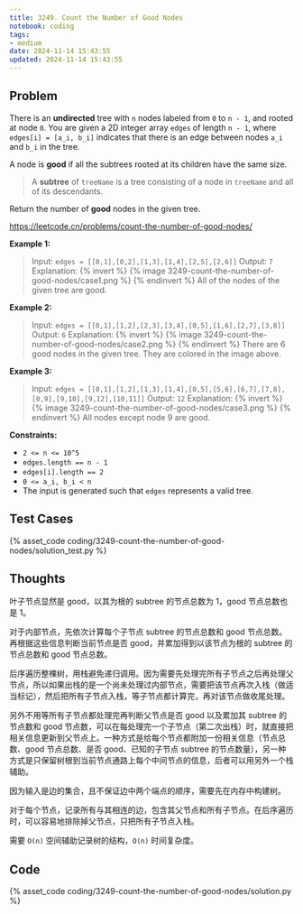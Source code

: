 ```yaml
---
title: 3249. Count the Number of Good Nodes
notebook: coding
tags:
- medium
date: 2024-11-14 15:43:55
updated: 2024-11-14 15:43:55
---
```

## Problem

There is an **undirected** tree with `n` nodes labeled from `0` to `n - 1`, and rooted at node `0`. You are given a 2D integer array `edges` of length `n - 1`, where `edges[i] = [a_i, b_i]` indicates that there is an edge between nodes `a_i` and `b_i` in the tree.

A node is **good** if all the subtrees rooted at its children have the same size.

> A **subtree** of `treeName` is a tree consisting of a node in `treeName` and all of its descendants.

Return the number of **good** nodes in the given tree.

<https://leetcode.cn/problems/count-the-number-of-good-nodes/>

**Example 1:**

> Input: `edges = [[0,1],[0,2],[1,3],[1,4],[2,5],[2,6]]`
> Output: `7`
> Explanation:
> {% invert %}
{% image 3249-count-the-number-of-good-nodes/case1.png %}
{% endinvert %}
> All of the nodes of the given tree are good.

**Example 2:**

> Input: `edges = [[0,1],[1,2],[2,3],[3,4],[0,5],[1,6],[2,7],[3,8]]`
> Output: `6`
> Explanation:
> {% invert %}
{% image 3249-count-the-number-of-good-nodes/case2.png %}
{% endinvert %}
> There are 6 good nodes in the given tree. They are colored in the image above.

**Example 3:**

> Input: `edges = [[0,1],[1,2],[1,3],[1,4],[0,5],[5,6],[6,7],[7,8],[0,9],[9,10],[9,12],[10,11]]`
> Output: `12`
> Explanation:
> {% invert %}
{% image 3249-count-the-number-of-good-nodes/case3.png %}
{% endinvert %}
> All nodes except node 9 are good.

**Constraints:**

- `2 <= n <= 10^5`
- `edges.length == n - 1`
- `edges[i].length == 2`
- `0 <= a_i, b_i < n`
- The input is generated such that `edges` represents a valid tree.

## Test Cases

{% asset_code coding/3249-count-the-number-of-good-nodes/solution_test.py %}

## Thoughts

叶子节点显然是 good，以其为根的 subtree 的节点总数为 1，good 节点总数也是 1。

对于内部节点，先依次计算每个子节点 subtree 的节点总数和 good 节点总数。再根据这些信息判断当前节点是否 good，并累加得到以该节点为根的 subtree 的节点总数和 good 节点总数。

后序遍历整棵树，用栈避免递归调用。因为需要先处理完所有子节点之后再处理父节点，所以如果出栈的是一个尚未处理过内部节点，需要把该节点再次入栈（做适当标记），然后把所有子节点入栈，等子节点都计算完，再对该节点做收尾处理。

另外不用等所有子节点都处理完再判断父节点是否 good 以及累加其 subtree 的节点数和 good 节点数，可以在每处理完一个子节点（第二次出栈）时，就直接把相关信息更新到父节点上。一种方式是给每个节点都附加一份相关信息（节点总数、good 节点总数、是否 good、已知的子节点 subtree 的节点数量），另一种方式是只保留树根到当前节点通路上每个中间节点的信息，后者可以用另外一个栈辅助。

因为输入是边的集合，且不保证边中两个端点的顺序，需要先在内存中构建树。

对于每个节点，记录所有与其相连的边，包含其父节点和所有子节点。在后序遍历时，可以容易地排除掉父节点，只把所有子节点入栈。

需要 `O(n)` 空间辅助记录树的结构，`O(n)` 时间复杂度。

## Code

{% asset_code coding/3249-count-the-number-of-good-nodes/solution.py %}
